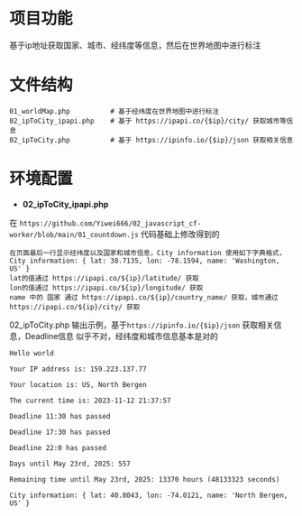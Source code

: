 # 项目功能

基于ip地址获取国家、城市、经纬度等信息，然后在世界地图中进行标注

# 文件结构

```
01_worldMap.php          # 基于经纬度在世界地图中进行标注
02_ipToCity_ipapi.php    # 基于 https://ipapi.co/{$ip}/city/ 获取城市等信息
02_ipToCity.php          # 基于 https://ipinfo.io/{$ip}/json 获取相关信息

```




# 环境配置

- **02_ipToCity_ipapi.php**

在 `https://github.com/Yiwei666/02_javascript_cf-worker/blob/main/01_countdown.js` 代码基础上修改得到的

```
在页面最后一行显示经纬度以及国家和城市信息，City information 使用如下字典格式，
City information: { lat: 38.7135, lon: -78.1594, name: 'Washington, US' }
lat的值通过 https://ipapi.co/${ip}/latitude/ 获取
lon的值通过 https://ipapi.co/${ip}/longitude/ 获取
name 中的 国家 通过 https://ipapi.co/${ip}/country_name/ 获取，城市通过 https://ipapi.co/${ip}/city/ 获取
```


02_ipToCity.php 输出示例，基于`https://ipinfo.io/{$ip}/json` 获取相关信息，Deadline信息 似乎不对，经纬度和城市信息基本是对的

```
Hello world

Your IP address is: 159.223.137.77

Your location is: US, North Bergen

The current time is: 2023-11-12 21:37:57

Deadline 11:30 has passed

Deadline 17:30 has passed

Deadline 22:0 has passed

Days until May 23rd, 2025: 557

Remaining time until May 23rd, 2025: 13370 hours (48133323 seconds)

City information: { lat: 40.8043, lon: -74.0121, name: 'North Bergen, US' }
```
